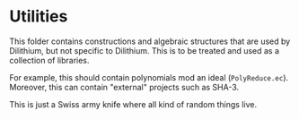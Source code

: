 # Utilities

This folder contains constructions and algebraic structures that are used by Dilithium, but not specific to Dilithium.
This is to be treated and used as a collection of libraries.

For example, this should contain polynomials mod an ideal (`PolyReduce.ec`).
Moreover, this can contain "external" projects such as SHA-3.

This is just a Swiss army knife where all kind of random things live.

